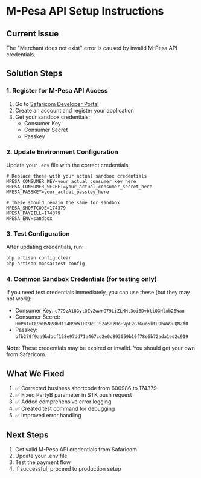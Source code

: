 # M-Pesa API Setup Instructions

## Current Issue
The "Merchant does not exist" error is caused by invalid M-Pesa API credentials.

## Solution Steps

### 1. Register for M-Pesa API Access
1. Go to [Safaricom Developer Portal](https://developer.safaricom.co.ke/)
2. Create an account and register your application
3. Get your sandbox credentials:
   - Consumer Key
   - Consumer Secret
   - Passkey

### 2. Update Environment Configuration
Update your `.env` file with the correct credentials:

```env
# Replace these with your actual sandbox credentials
MPESA_CONSUMER_KEY=your_actual_consumer_key_here
MPESA_CONSUMER_SECRET=your_actual_consumer_secret_here
MPESA_PASSKEY=your_actual_passkey_here

# These should remain the same for sandbox
MPESA_SHORTCODE=174379
MPESA_PAYBILL=174379
MPESA_ENV=sandbox
```

### 3. Test Configuration
After updating credentials, run:
```bash
php artisan config:clear
php artisan mpesa:test-config
```

### 4. Common Sandbox Credentials (for testing only)
If you need test credentials immediately, you can use these (but they may not work):
- Consumer Key: `c779zA18GytQZv2wwrG79LiZLMMt3oi6DvbtiQGNlxb26Wau`
- Consumer Secret: `HmPmTuCE9WB5NZ8hH124H9WW1HC9cIJSZaSRzRoHVpE2G7Guo5ktU9hWW9uQNZf0`
- Passkey: `bfb279f9aa9bdbcf158e97dd71a467cd2e0c893059b10f78e6b72ada1ed2c919`

**Note**: These credentials may be expired or invalid. You should get your own from Safaricom.

## What We Fixed
1. ✅ Corrected business shortcode from 600986 to 174379
2. ✅ Fixed PartyB parameter in STK push request
3. ✅ Added comprehensive error logging
4. ✅ Created test command for debugging
5. ✅ Improved error handling

## Next Steps
1. Get valid M-Pesa API credentials from Safaricom
2. Update your .env file
3. Test the payment flow
4. If successful, proceed to production setup

